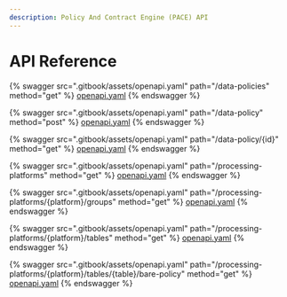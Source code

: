 ```yaml
---
description: Policy And Contract Engine (PACE) API
---
```


# API Reference

{% swagger src=".gitbook/assets/openapi.yaml" path="/data-policies" method="get" %}
[openapi.yaml](.gitbook/assets/openapi.yaml)
{% endswagger %}

{% swagger src=".gitbook/assets/openapi.yaml" path="/data-policy" method="post" %}
[openapi.yaml](.gitbook/assets/openapi.yaml)
{% endswagger %}

{% swagger src=".gitbook/assets/openapi.yaml" path="/data-policy/{id}" method="get" %}
[openapi.yaml](.gitbook/assets/openapi.yaml)
{% endswagger %}

{% swagger src=".gitbook/assets/openapi.yaml" path="/processing-platforms" method="get" %}
[openapi.yaml](.gitbook/assets/openapi.yaml)
{% endswagger %}

{% swagger src=".gitbook/assets/openapi.yaml" path="/processing-platforms/{platform}/groups" method="get" %}
[openapi.yaml](.gitbook/assets/openapi.yaml)
{% endswagger %}

{% swagger src=".gitbook/assets/openapi.yaml" path="/processing-platforms/{platform}/tables" method="get" %}
[openapi.yaml](.gitbook/assets/openapi.yaml)
{% endswagger %}

{% swagger src=".gitbook/assets/openapi.yaml" path="/processing-platforms/{platform}/tables/{table}/bare-policy" method="get" %}
[openapi.yaml](.gitbook/assets/openapi.yaml)
{% endswagger %}
